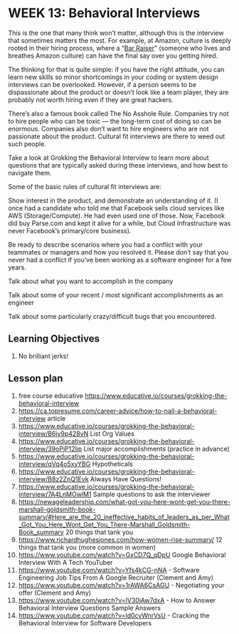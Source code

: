 # WEEK 13: Behavioral Interviews

This is the one that many think won’t matter, although this is the interview that sometimes matters the most. For example, at Amazon, culture is deeply rooted in their hiring process, where a “[Bar Raiser](https://www.aboutamazon.com/working-at-amazon/how-amazon-hires)” (someone who lives and breathes Amazon culture) can have the final say over you getting hired.

The thinking for that is quite simple: if you have the right attitude, you can learn new skills so minor shortcomings in your coding or system design interviews can be overlooked. However, if a person seems to be dispassionate about the product or doesn’t look like a team player, they are probably not worth hiring even if they are great hackers.

There’s also a famous book called The No Asshole Rule. Companies try not to hire people who can be toxic — the long-term cost of doing so can be enormous. Companies also don’t want to hire engineers who are not passionate about the product. Cultural fit interviews are there to weed out such people.

Take a look at Grokking the Behavioral Interview to learn more about questions that are typically asked during these interviews, and how best to navigate them.

Some of the basic rules of cultural fit interviews are:

Show interest in the product, and demonstrate an understanding of it. (I once had a candidate who told me that Facebook sells cloud services like AWS (Storage/Compute). He had even used one of those. Now, Facebook did buy Parse.com and kept it alive for a while, but Cloud Infrastructure was never Facebook’s primary/core business).

Be ready to describe scenarios where you had a conflict with your teammates or managers and how you resolved it. Please don’t say that you never had a conflict if you’ve been working as a software engineer for a few years.

Talk about what you want to accomplish in the company

Talk about some of your recent / most significant accomplishments as an engineer

Talk about some particularly crazy/difficult bugs that you encountered.

## Learning Objectives

1. No brilliant jerks!

## Lesson plan

1. free course educative <https://www.educative.io/courses/grokking-the-behavioral-interview>
2. <https://ca.topresume.com/career-advice/how-to-nail-a-behavioral-interview> article
3. <https://www.educative.io/courses/grokking-the-behavioral-interview/B6jy9p428vN> List Org Values
4. <https://www.educative.io/courses/grokking-the-behavioral-interview/39oPjP12ljp> List major accomplishments (practice in advance)
5. <https://www.educative.io/courses/grokking-the-behavioral-interview/qVq4o5xyYBG> Hypotheticals
6. <https://www.educative.io/courses/grokking-the-behavioral-interview/B8z2ZnQ1Evk> Always Have Questions!
7. <https://www.educative.io/courses/grokking-the-behavioral-interview/7A4LnMOwlM1> Sample questions to ask the interviewer
8. <https://newageleadership.com/what-got-you-here-wont-get-you-there-marshall-goldsmith-book-summary/#Here_are_the_20_ineffective_habits_of_leaders_as_per_What_Got_You_Here_Wont_Get_You_There-Marshall_Goldsmith-Book_summary> 20 things that tank you
9. <https://www.richardhughesjones.com/how-women-rise-summary/> 12 things that tank you (more common in women)
10. <https://www.youtube.com/watch?v=GxCD7Q_qDpU> Google Behavioral Interview With A Tech YouTuber
1. <https://www.youtube.com/watch?v=Yfs4kCG-nNA> - Software Engineering Job Tips From A Google Recruiter (Clement and Amy)
11. <https://www.youtube.com/watch?v=1rAWA6CsAGU> - Negotiating your offer (Clement and Amy)
12. <https://www.youtube.com/watch?v=IV30jAw7dxA> - How to Answer Behavioral Interview Questions Sample Answers
13. <https://www.youtube.com/watch?v=ld0cvWnrVsU> - Cracking the Behavioral Interview for Software Developers
